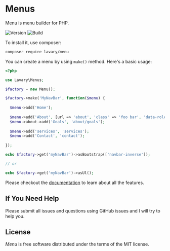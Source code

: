 # Menus

Menu is menu builder for PHP.


![Version](http://img.shields.io/packagist/v/lavary/menu.svg?style=flat-square)
![Build](http://img.shields.io/travis/lavary/menu.svg?style=flat-square)



To install it, use composer:

```bash
composer require lavary/menu
```

You can create a menu by using `make()` method. Here's a basic usage:

```php
<?php

use Lavary\Menus;

$factory = new Menu();

$factory->make('MyNavBar', function($menu) {
  
  $menu->add('Home');
  
  $menu->add('About', [url => 'about', 'class' => 'foo bar', 'data-role' => 'item'])->data('weight', 15);
  $menu->about->add('Goals', 'about/goals');
  
  $menu->add('services', 'services');
  $menu->add('Contact', 'contact');
  
});

echo $factory->get('myNavBar')->asBootstrap(['navbar-inverse']);

// or

echo $factory->get('myNavBar')->asUl();
```

Please checkout the [documentation](https://github.com/lavary/menu/wiki/Menu-Documentation) to learn about all the features.


## If You Need Help

Please submit all issues and questions using GitHub issues and I will try to help you.


## License

*Menu* is free software distributed under the terms of the MIT license.

